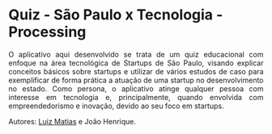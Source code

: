# Quiz - São Paulo x Tecnologia - Processing

<p align="justify">
O aplicativo aqui desenvolvido se trata de um quiz educacional com enfoque na área tecnológica de Startups de São Paulo, visando explicar conceitos básicos sobre startups e utilizar de vários estudos de caso para exemplificar de forma prática a atuação de uma startup no desenvolvimento no estado.
Como persona, o aplicativo atinge qualquer pessoa com interesse em tecnologia e, principalmente, quando envolvida com empreendedorismo e inovação, devido ao seu foco em startups.
</p>


Autores: [Luiz Matias](https://github.com/luiz-matias) e João Henrique.